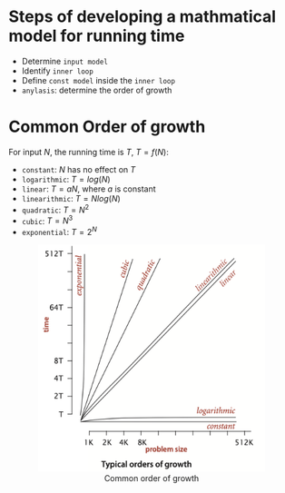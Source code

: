 # Steps of developing a mathmatical model for running time

- Determine `input model`
- Identify `inner loop`
- Define `const model` inside the `inner loop`
- `anylasis`: determine the order of growth

# Common Order of growth

For input $N$, the running time is $T$, $T=f(N)$:

- `constant`: $N$ has no effect on $T$
- `logarithmic`: $T=log(N)$
- `linear`: $T=aN$, where $a$ is constant
- `linearithmic`: $T=Nlog(N)$
- `quadratic`: $T=N^2$
- `cubic`: $T=N^3$
- `exponential`: $T=2^N$

<div align=center><img width = '400' height ='400' src ="data/order_of_growth.png"/><br>
<div>Common order of growth</div>